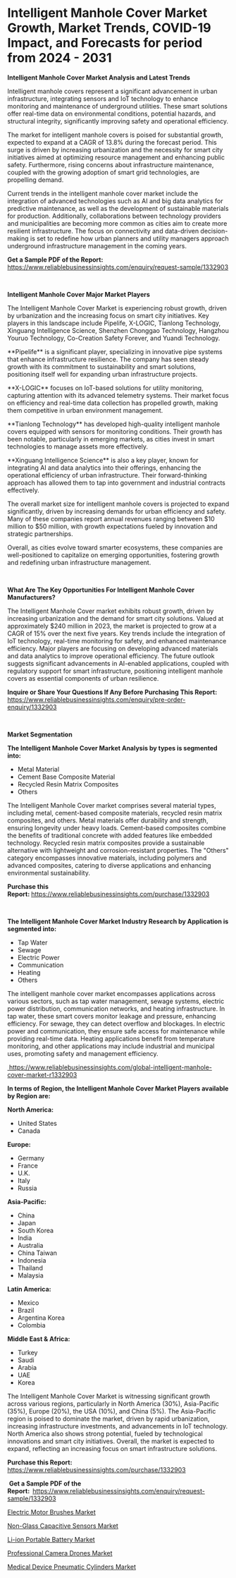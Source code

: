 <p><h1>Intelligent Manhole Cover Market Growth, Market Trends, COVID-19 Impact, and Forecasts for period from 2024 - 2031</h1></p><p><strong>Intelligent Manhole Cover Market Analysis and Latest Trends</strong></p>
<p><p>Intelligent manhole covers represent a significant advancement in urban infrastructure, integrating sensors and IoT technology to enhance monitoring and maintenance of underground utilities. These smart solutions offer real-time data on environmental conditions, potential hazards, and structural integrity, significantly improving safety and operational efficiency.</p><p>The market for intelligent manhole covers is poised for substantial growth, expected to expand at a CAGR of 13.8% during the forecast period. This surge is driven by increasing urbanization and the necessity for smart city initiatives aimed at optimizing resource management and enhancing public safety. Furthermore, rising concerns about infrastructure maintenance, coupled with the growing adoption of smart grid technologies, are propelling demand.</p><p>Current trends in the intelligent manhole cover market include the integration of advanced technologies such as AI and big data analytics for predictive maintenance, as well as the development of sustainable materials for production. Additionally, collaborations between technology providers and municipalities are becoming more common as cities aim to create more resilient infrastructure. The focus on connectivity and data-driven decision-making is set to redefine how urban planners and utility managers approach underground infrastructure management in the coming years.</p></p>
<p><strong>Get a Sample PDF of the Report:&nbsp;</strong> <a href="https://www.reliablebusinessinsights.com/enquiry/request-sample/1332903?utm_campaign=1091&utm_medium=2&utm_source=Github&utm_content=ia&utm_term=01102024&utm_id=intelligent-manhole-cover">https://www.reliablebusinessinsights.com/enquiry/request-sample/1332903</a></p>
<p>&nbsp;</p>
<p><strong>Intelligent Manhole Cover Major Market Players</strong></p>
<p><p>The Intelligent Manhole Cover Market is experiencing robust growth, driven by urbanization and the increasing focus on smart city initiatives. Key players in this landscape include Pipelife, X-LOGIC, Tianlong Technology, Xinguang Intelligence Science, Shenzhen Chonggao Technology, Hangzhou Youruo Technology, Co-Creation Safety Forever, and Yuandi Technology.</p><p>**Pipelife** is a significant player, specializing in innovative pipe systems that enhance infrastructure resilience. The company has seen steady growth with its commitment to sustainability and smart solutions, positioning itself well for expanding urban infrastructure projects.</p><p>**X-LOGIC** focuses on IoT-based solutions for utility monitoring, capturing attention with its advanced telemetry systems. Their market focus on efficiency and real-time data collection has propelled growth, making them competitive in urban environment management.</p><p>**Tianlong Technology** has developed high-quality intelligent manhole covers equipped with sensors for monitoring conditions. Their growth has been notable, particularly in emerging markets, as cities invest in smart technologies to manage assets more effectively.</p><p>**Xinguang Intelligence Science** is also a key player, known for integrating AI and data analytics into their offerings, enhancing the operational efficiency of urban infrastructure. Their forward-thinking approach has allowed them to tap into government and industrial contracts effectively.</p><p>The overall market size for intelligent manhole covers is projected to expand significantly, driven by increasing demands for urban efficiency and safety. Many of these companies report annual revenues ranging between $10 million to $50 million, with growth expectations fueled by innovation and strategic partnerships.</p><p>Overall, as cities evolve toward smarter ecosystems, these companies are well-positioned to capitalize on emerging opportunities, fostering growth and redefining urban infrastructure management.</p></p>
<p>&nbsp;</p>
<p><strong>What Are The Key Opportunities For Intelligent Manhole Cover Manufacturers?</strong></p>
<p><p>The Intelligent Manhole Cover market exhibits robust growth, driven by increasing urbanization and the demand for smart city solutions. Valued at approximately $240 million in 2023, the market is projected to grow at a CAGR of 15% over the next five years. Key trends include the integration of IoT technology, real-time monitoring for safety, and enhanced maintenance efficiency. Major players are focusing on developing advanced materials and data analytics to improve operational efficiency. The future outlook suggests significant advancements in AI-enabled applications, coupled with regulatory support for smart infrastructure, positioning intelligent manhole covers as essential components of urban resilience.</p></p>
<p><strong>Inquire or Share Your Questions If Any Before Purchasing This Report:</strong> <a href="https://www.reliablebusinessinsights.com/enquiry/pre-order-enquiry/1332903?utm_campaign=1091&utm_medium=2&utm_source=Github&utm_content=ia&utm_term=01102024&utm_id=intelligent-manhole-cover">https://www.reliablebusinessinsights.com/enquiry/pre-order-enquiry/1332903</a></p>
<p>&nbsp;</p>
<p><strong>Market Segmentation</strong></p>
<p><strong>The Intelligent Manhole Cover Market Analysis by types is segmented into:</strong></p>
<p><ul><li>Metal Material</li><li>Cement Base Composite Material</li><li>Recycled Resin Matrix Composites</li><li>Others</li></ul></p>
<p><p>The Intelligent Manhole Cover market comprises several material types, including metal, cement-based composite materials, recycled resin matrix composites, and others. Metal materials offer durability and strength, ensuring longevity under heavy loads. Cement-based composites combine the benefits of traditional concrete with added features like embedded technology. Recycled resin matrix composites provide a sustainable alternative with lightweight and corrosion-resistant properties. The "Others" category encompasses innovative materials, including polymers and advanced composites, catering to diverse applications and enhancing environmental sustainability.</p></p>
<p><strong>Purchase this Report:&nbsp;</strong><a href="https://www.reliablebusinessinsights.com/purchase/1332903?utm_campaign=1091&utm_medium=2&utm_source=Github&utm_content=ia&utm_term=01102024&utm_id=intelligent-manhole-cover">https://www.reliablebusinessinsights.com/purchase/1332903</a></p>
<p>&nbsp;</p>
<p><strong>The Intelligent Manhole Cover Market Industry Research by Application is segmented into:</strong></p>
<p><ul><li>Tap Water</li><li>Sewage</li><li>Electric Power</li><li>Communication</li><li>Heating</li><li>Others</li></ul></p>
<p><p>The intelligent manhole cover market encompasses applications across various sectors, such as tap water management, sewage systems, electric power distribution, communication networks, and heating infrastructure. In tap water, these smart covers monitor leakage and pressure, enhancing efficiency. For sewage, they can detect overflow and blockages. In electric power and communication, they ensure safe access for maintenance while providing real-time data. Heating applications benefit from temperature monitoring, and other applications may include industrial and municipal uses, promoting safety and management efficiency.</p></p>
<p><a href="https://www.reliablebusinessinsights.com/global-intelligent-manhole-cover-market-r1332903?utm_campaign=1091&utm_medium=2&utm_source=Github&utm_content=ia&utm_term=01102024&utm_id=intelligent-manhole-cover">&nbsp;https://www.reliablebusinessinsights.com/global-intelligent-manhole-cover-market-r1332903</a></p>
<p><strong>In terms of Region, the Intelligent Manhole Cover Market Players available by Region are:</strong></p>
<p>
    <p> <strong> North America: </strong>
        <ul>
            <li>United States</li>
            <li>Canada</li>
        </ul>
        </p> 
    <p> <strong> Europe: </strong>
        <ul>
            <li>Germany</li>
            <li>France</li>
            <li>U.K.</li>
            <li>Italy</li>
            <li>Russia</li>
        </ul>
        </p> 
    <p> <strong> Asia-Pacific: </strong>
        <ul>
            <li>China</li>
            <li>Japan</li>
            <li>South Korea</li>
            <li>India</li>
            <li>Australia</li>
            <li>China Taiwan</li>
            <li>Indonesia</li>
            <li>Thailand</li>
            <li>Malaysia</li>
        </ul>
        </p> 
    <p> <strong> Latin America: </strong>
        <ul>
            <li>Mexico</li>
            <li>Brazil</li>
            <li>Argentina Korea</li>
            <li>Colombia</li>
        </ul>
        </p> 
    <p> <strong> Middle East & Africa: </strong>
        <ul>
            <li>Turkey</li>
            <li>Saudi</li>
            <li>Arabia</li>
            <li>UAE</li>
            <li>Korea</li>
        </ul>
    </p>
    </p>
<p><p>The Intelligent Manhole Cover Market is witnessing significant growth across various regions, particularly in North America (30%), Asia-Pacific (35%), Europe (20%), the USA (10%), and China (5%). The Asia-Pacific region is poised to dominate the market, driven by rapid urbanization, increasing infrastructure investments, and advancements in IoT technology. North America also shows strong potential, fueled by technological innovations and smart city initiatives. Overall, the market is expected to expand, reflecting an increasing focus on smart infrastructure solutions.</p></p>
<p><strong>Purchase this Report: </strong><a href="https://www.reliablebusinessinsights.com/purchase/1332903?utm_campaign=1091&utm_medium=2&utm_source=Github&utm_content=ia&utm_term=01102024&utm_id=intelligent-manhole-cover">https://www.reliablebusinessinsights.com/purchase/1332903</a></p>
<p>&nbsp;<strong>Get a Sample PDF of the Report:&nbsp;&nbsp;</strong><a href="https://www.reliablebusinessinsights.com/enquiry/request-sample/1332903?utm_campaign=1091&utm_medium=2&utm_source=Github&utm_content=ia&utm_term=01102024&utm_id=intelligent-manhole-cover">https://www.reliablebusinessinsights.com/enquiry/request-sample/1332903</a></p>
<p><strong></strong></p>
<p><p><a href="https://www.linkedin.com/pulse/analyzing-electric-motor-brushes-market-dynamics-growth-drivers-cjife?utm_campaign=1091&utm_medium=2&utm_source=Github&utm_content=ia&utm_term=01102024&utm_id=intelligent-manhole-cover">Electric Motor Brushes Market</a></p><p><a href="https://issuu.com/reportprime-2/docs/non-glass-capacitive-sensors-market_16d50db267de1f?utm_campaign=1091&utm_medium=2&utm_source=Github&utm_content=ia&utm_term=01102024&utm_id=intelligent-manhole-cover">Non-Glass Capacitive Sensors Market</a></p><p><a href="https://issuu.com/reportprime-2/docs/li-ion-portable-battery-market-size_71448a2cec4f8c?utm_campaign=1091&utm_medium=2&utm_source=Github&utm_content=ia&utm_term=01102024&utm_id=intelligent-manhole-cover">Li-ion Portable Battery Market</a></p><p><a href="https://www.linkedin.com/pulse/regional-adaptations-professional-camera-drones-market-cowye?utm_campaign=1091&utm_medium=2&utm_source=Github&utm_content=ia&utm_term=01102024&utm_id=intelligent-manhole-cover">Professional Camera Drones Market</a></p><p><a href="https://github.com/GenaGaines34/Market-Research-Report-List-1/blob/main/medical-device-pneumatic-cylinders-market.md?utm_campaign=1091&utm_medium=2&utm_source=Github&utm_content=ia&utm_term=01102024&utm_id=intelligent-manhole-cover">Medical Device Pneumatic Cylinders Market</a></p></p>